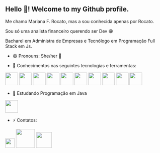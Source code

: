 ## Hello 👋! Welcome to my Github profile.

Me chamo Mariana F. Rocato, mas a sou conhecida apenas por Rocato.

Sou só uma analista financeiro querendo ser Dev :grin:

Bacharel em Administra  de Empresas e Tecnólogo em Programação Full Stack em Js.

- 😄 Pronouns: She/her :kiss:

- 🔭 Conhecimentos nas seguintes tecnologias e ferramentas:

 <div> <img aligin:"center" height="40" width="40" src="https://cdn.jsdelivr.net/gh/devicons/devicon/icons/nodejs/nodejs-original-wordmark.svg" />
            <img aligin:"center" height="40" width="40" src="https://cdn.jsdelivr.net/gh/devicons/devicon/icons/npm/npm-original-wordmark.svg" />
            <img aligin:"center" height="40" width="40" src="https://cdn.jsdelivr.net/gh/devicons/devicon/icons/mysql/mysql-original-wordmark.svg" />
            <img aligin:"center" height="40" width="40" src="https://cdn.jsdelivr.net/gh/devicons/devicon/icons/html5/html5-original-wordmark.svg" />
            <img aligin:"center" height="40" width="40" src="https://cdn.jsdelivr.net/gh/devicons/devicon/icons/react/react-original-wordmark.svg" />
            <i class="devicon-canva-original colored"></i>
            <img aligin:"center" height="40" width="40" src="https://cdn.jsdelivr.net/gh/devicons/devicon/icons/figma/figma-original.svg" />
            <img aligin:"center" height="40" width="40" src="https://cdn.jsdelivr.net/gh/devicons/devicon/icons/git/git-original-wordmark.svg" />
            <img aligin:"center" height="40" width="40" src="https://cdn.jsdelivr.net/gh/devicons/devicon/icons/slack/slack-original-wordmark.svg" />
            <img aligin:"center" height="40" width="40" src="https://cdn.jsdelivr.net/gh/devicons/devicon/icons/trello/trello-plain-wordmark.svg" />
            <img aligin:"center" height="40" width="40" src="https://cdn.jsdelivr.net/gh/devicons/devicon/icons/vscode/vscode-original-wordmark.svg" />

</div>

- 🌱 Estudando Programação em Java
<div>
 <img aligin:"center" height="40" width="40" src="https://cdn.jsdelivr.net/gh/devicons/devicon/icons/java/java-original-wordmark.svg" />
 </div>



- ⚡ Contatos: 

<div>
  <a href="https://www.instagram.com/f.rocato/" target="_blank"><img aligin="center" heigth="30" width="30" src="https://cdn-icons-png.flaticon.com/512/174/174855.png" target="_blank"></a>
  <a href = "mailto::mariana.rocato_flaibam@hotmail.com"><img aligin="center" heigth="60" width="60" src="https://encrypted-tbn0.gstatic.com/images?q=tbn:ANd9GcQ6T8OS5bwOQJCfuSePry5C5_-2pDHMN51HqQ&usqp=CAU" alvo="_blank"></a>
  <a href="https://www.linkedin.com/in/marianarocato/" target="_blank"><img aligin="center" heigth="50" width="50" src="https://encrypted-tbn0.gstatic.com/images?q=tbn:ANd9GcRJFJLNjLoQShCnVYkTzjvpCXqBdgPhn_7biA&usqp=CAU" target="_blank"></a>
  
</div>
